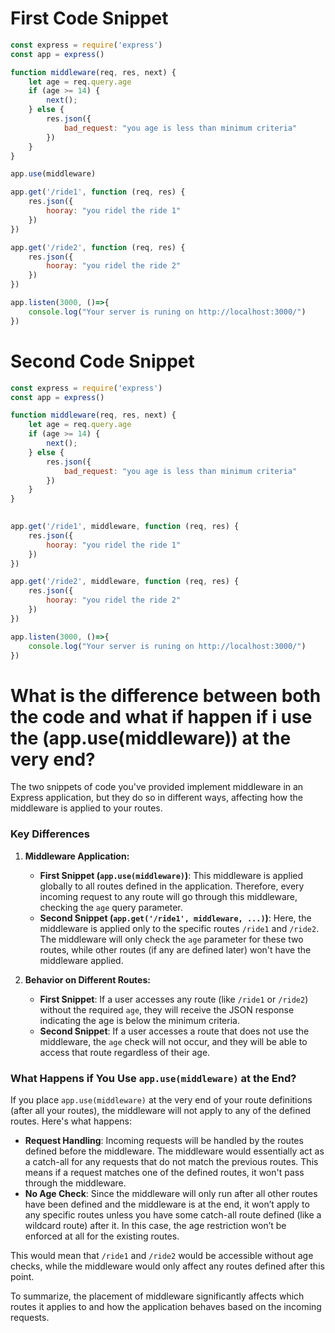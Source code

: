 # First Code Snippet
```javascript
const express = require('express')
const app = express()

function middleware(req, res, next) {
    let age = req.query.age
    if (age >= 14) {
        next();
    } else {
        res.json({
            bad_request: "you age is less than minimum criteria"
        })
    }
}

app.use(middleware)

app.get('/ride1', function (req, res) { 
    res.json({
        hooray: "you ridel the ride 1"
    })
})

app.get('/ride2', function (req, res) { 
    res.json({
        hooray: "you ridel the ride 2"
    })
})

app.listen(3000, ()=>{
    console.log("Your server is runing on http://localhost:3000/")
})
```

# Second Code Snippet
```javascript
const express = require('express')
const app = express()

function middleware(req, res, next) {
    let age = req.query.age
    if (age >= 14) {
        next();
    } else {
        res.json({
            bad_request: "you age is less than minimum criteria"
        })
    }
}
 

app.get('/ride1', middleware, function (req, res) {
    res.json({
        hooray: "you ridel the ride 1"
    })
})

app.get('/ride2', middleware, function (req, res) {
    res.json({
        hooray: "you ridel the ride 2"
    })
})

app.listen(3000, ()=>{
    console.log("Your server is runing on http://localhost:3000/")
})
```

# What is the difference between both the code and what if happen if i use the (app.use(middleware)) at the very end?

The two snippets of code you've provided implement middleware in an Express application, but they do so in different ways, affecting how the middleware is applied to your routes.

### Key Differences

1. **Middleware Application:**
   - **First Snippet (`app.use(middleware)`)**: This middleware is applied globally to all routes defined in the application. Therefore, every incoming request to any route will go through this middleware, checking the `age` query parameter.
   - **Second Snippet (`app.get('/ride1', middleware, ...)`)**: Here, the middleware is applied only to the specific routes `/ride1` and `/ride2`. The middleware will only check the `age` parameter for these two routes, while other routes (if any are defined later) won't have the middleware applied.

2. **Behavior on Different Routes:**
   - **First Snippet**: If a user accesses any route (like `/ride1` or `/ride2`) without the required `age`, they will receive the JSON response indicating the age is below the minimum criteria.
   - **Second Snippet**: If a user accesses a route that does not use the middleware, the `age` check will not occur, and they will be able to access that route regardless of their age.

### What Happens if You Use `app.use(middleware)` at the End?

If you place `app.use(middleware)` at the very end of your route definitions (after all your routes), the middleware will not apply to any of the defined routes. Here's what happens:

- **Request Handling**: Incoming requests will be handled by the routes defined before the middleware. The middleware would essentially act as a catch-all for any requests that do not match the previous routes. This means if a request matches one of the defined routes, it won't pass through the middleware.
- **No Age Check**: Since the middleware will only run after all other routes have been defined and the middleware is at the end, it won’t apply to any specific routes unless you have some catch-all route defined (like a wildcard route) after it. In this case, the age restriction won’t be enforced at all for the existing routes.

This would mean that `/ride1` and `/ride2` would be accessible without age checks, while the middleware would only affect any routes defined after this point. 

To summarize, the placement of middleware significantly affects which routes it applies to and how the application behaves based on the incoming requests.